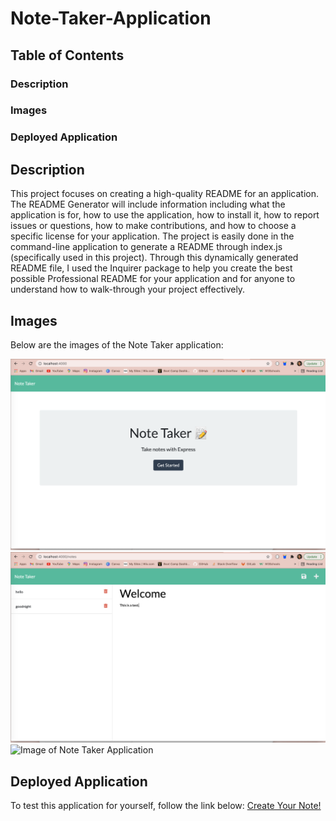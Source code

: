 # Note-Taker-Application

## Table of Contents
### Description
### Images
### Deployed Application

## Description
This project focuses on creating a high-quality README for an application. The README Generator will include information including what the application is for, how to use the application, how to install it, how to report issues or questions, how to make contributions, and how to choose a specific license for your application. The project is easily done in the command-line application to generate a README through index.js (specifically used in this project). Through this dynamically generated README file, I used the Inquirer package to help you create the best possible Professional README for your application and for anyone to understand how to walk-through your project effectively.

## Images
Below are the images of the Note Taker application:

<img src="./public/assets/images/img1.png" alt="Image of Note Taker Application">
<img src="./public/assets/images/img2.png" alt="Image of Note Taker Application">
<img scr="./public/assets/images/img3.png" alt="Image of Note Taker Application">

## Deployed Application
To test this application for yourself, follow the link below:
<a href="https://gracetalks.github.io/Cynthia-Career-Portfolio/">Create Your Note!</a> 